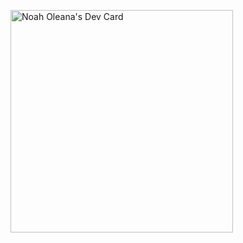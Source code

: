 <a href="https://app.daily.dev/obsidianlab"><img src="https://api.daily.dev/devcards/v2/pRX3hdmC73MCth2jV4ptf.png?r=wbp&type=default" width="356" alt="Noah Oleana's Dev Card"/></a>
